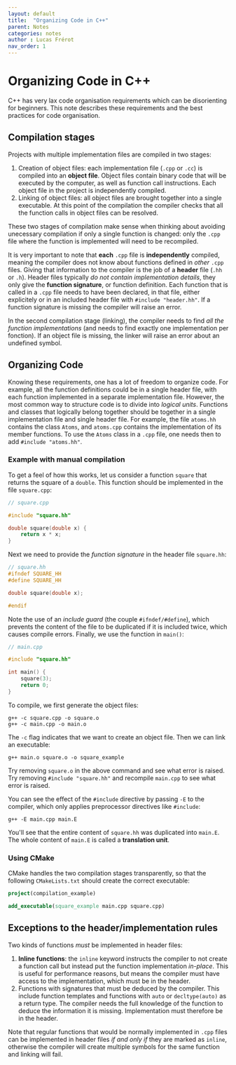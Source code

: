 ```yaml
---
layout: default
title:  "Organizing Code in C++"
parent: Notes
categories: notes
author : Lucas Frérot
nav_order: 1
---
```


# Organizing Code in C++

C++ has very lax code organisation requirements which can be disorienting for
beginners. This note describes these requirements and the best practices for
code organisation.

## Compilation stages

Projects with multiple implementation files are compiled in two stages:

1. Creation of object files: each implementation file (`.cpp` or `.cc`) is
   compiled into an **object file**. Object files contain binary code that will
   be executed by the computer, as well as function call instructions. Each
   object file in the project is independently compiled.
2. Linking of object files: all object files are brought together into a single
   executable. At this point of the compilation the compiler checks that all the
   function calls in object files can be resolved.

These two stages of compilation make sense when thinking about avoiding
unecessary compilation if only a single function is changed: only the `.cpp`
file where the function is implemented will need to be recompiled.

It is very important to note that **each** `.cpp` file is **independently**
compiled, meaning the compiler does not know about functions defined in *other*
`.cpp` files. Giving that information to the compiler is the job of a **header**
file (`.hh` or `.h`). Header files typically *do not contain implementation
details*, they only give the **function signature**, or function definition.
Each function that is called in a `.cpp` file needs to have been declared, in
that file, either explicitely or in an included header file with `#include
"header.hh"`. If a function signature is missing the compiler will raise an
error.

In the second compilation stage (linking), the compiler needs to find *all the
function implementations* (and needs to find exactly one implementation per
fonction). If an object file is missing, the linker will raise an error about an
undefined symbol.


## Organizing Code

Knowing these requirements, one has a lot of freedom to organize code. For
example, all the function definitions could be in a single header file, with
each function implemented in a separate implementation file. However, the most
common way to structure code is to divide into *logical units*. Functions and
classes that logically belong together should be together in a single
implementation file and single header file. For example, the file `atoms.hh`
contains the class `Atoms`, and `atoms.cpp` contains the implementation of its
member functions. To use the `Atoms` class in a `.cpp` file, one needs then to
add `#include "atoms.hh"`.


### Example with manual compilation

To get a feel of how this works, let us consider a function `square` that
returns the square of a `double`. This function should be implemented in the
file `square.cpp`:

```cpp
// square.cpp

#include "square.hh"

double square(double x) {
    return x * x;
}
```

Next we need to provide the *function signature* in the header file `square.hh`:

```cpp
// square.hh
#ifndef SQUARE_HH
#define SQUARE_HH

double square(double x);

#endif
```

Note the use of an *include guard* (the couple `#ifndef/#define`), which
prevents the content of the file to be duplicated if it is included twice, which
causes compile errors. Finally, we use the function in `main()`:

```cpp
// main.cpp

#include "square.hh"

int main() {
    square(3);
    return 0;
}
```

To compile, we first generate the object files:

```
g++ -c square.cpp -o square.o
g++ -c main.cpp -o main.o
```

The `-c` flag indicates that we want to create an object file. Then we can link
an executable:

```
g++ main.o square.o -o square_example
```

Try removing `square.o` in the above command and see what error is raised. Try
removing `#include "square.hh"` and recompile `main.cpp` to see what error is
raised.

You can see the effect of the `#include` directive by passing `-E` to the
compiler, which only applies preprocessor directives like `#include`:

```
g++ -E main.cpp main.E
```

You'll see that the entire content of `square.hh` was duplicated into `main.E`.
The whole content of `main.E` is called a **translation unit**.

### Using CMake

CMake handles the two compilation stages transparently, so that the following
`CMakeLists.txt` should create the correct executable:

```cmake
project(compilation_example)

add_executable(square_example main.cpp square.cpp)
```

## Exceptions to the header/implementation rules

Two kinds of functions *must* be implemented in header files:

1. **Inline functions**: the `inline` keyword instructs the compiler to not
   create a function call but instead put the function implementation
   *in-place*. This is useful for performance reasons, but means the compiler
   must have access to the implementation, which must be in the header.
2. Functions with signatures that must be deduced by the compiler. This include
   function templates and functions with `auto` or `decltype(auto)` as a return
   type. The compiler needs the full knowledge of the function to deduce the
   information it is missing. Implementation must therefore be in the header.

Note that regular functions that would be normally implemented in `.cpp` files
can be implemented in header files *if and only if* they are marked as `inline`,
otherwise the compiler will create multiple symbols for the same function and
linking will fail.
